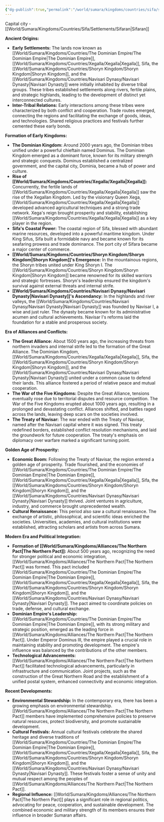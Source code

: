 ```yaml
---
{"dg-publish":true,"permalink":"/world/sumara/kingdoms/countries/sifa/sifa/"}
---
```


Capital city - [[World/Sumara/Kingdoms/Countries/Sifa/Settlements/Sifaran\|Sifaran]]

**Ancient Origins:**

- **Early Settlements:** The lands now known as [[World/Sumara/Kingdoms/Countries/The Dominian Empire/The Dominian Empire\|The Dominian Empire]], [[World/Sumara/Kingdoms/Countries/Xegalla/Xegalla\|Xegalla]], Sifa, the [[World/Sumara/Kingdoms/Countries/Shoryn Kingdom/Shoryn Kingdom\|Shoryn Kingdom]], and the [[World/Sumara/Kingdoms/Countries/Navisari Dynasy/Navisari Dynasty\|Navisari Dynasty]] were initially inhabited by diverse tribal groups. These tribes established settlements along rivers, fertile plains, and strategic highlands, leading to the development of distinct yet interconnected cultures.
- **Inter-Tribal Relations:** Early interactions among these tribes were characterized by both conflict and cooperation. Trade routes emerged, connecting the regions and facilitating the exchange of goods, ideas, and technologies. Shared religious practices and festivals further cemented these early bonds.

**Formation of Early Kingdoms:**

- **The Dominian Kingdom:** Around 2000 years ago, the Dominian tribes unified under a powerful chieftain named Dominus. The Dominian Kingdom emerged as a dominant force, known for its military strength and strategic conquests. Dominus established a centralized government, and the capital city, Dominia, became a hub of power and culture.
- **Rise of [[World/Sumara/Kingdoms/Countries/Xegalla/Xegalla\|Xegalla]]:** Concurrently, the fertile lands of [[World/Sumara/Kingdoms/Countries/Xegalla/Xegalla\|Xegalla]] saw the rise of the Xegallan Kingdom. Led by the visionary Queen Xega, [[World/Sumara/Kingdoms/Countries/Xegalla/Xegalla\|Xegalla]] developed advanced agricultural techniques and a strong trade network. Xega's reign brought prosperity and stability, establishing [[World/Sumara/Kingdoms/Countries/Xegalla/Xegalla\|Xegalla]] as a key player in the region.
- **Sifa's Coastal Power:** The coastal region of Sifa, blessed with abundant marine resources, developed into a powerful maritime kingdom. Under King Sifus, Sifa built a formidable navy and became known for its seafaring prowess and trade dominance. The port city of Sifara became a major center of commerce.
- **[[World/Sumara/Kingdoms/Countries/Shoryn Kingdom/Shoryn Kingdom\|Shoryn Kingdom]]'s Emergence:** In the mountainous regions, the Shoryn tribes united under King Shoryn I. The [[World/Sumara/Kingdoms/Countries/Shoryn Kingdom/Shoryn Kingdom\|Shoryn Kingdom]] became renowned for its skilled warriors and strategic fortresses. Shoryn's leadership ensured the kingdom's survival against external threats and internal strife.
- **[[World/Sumara/Kingdoms/Countries/Navisari Dynasy/Navisari Dynasty\|Navisari Dynasty]]'s Ascendancy:** In the highlands and river valleys, the [[World/Sumara/Kingdoms/Countries/Navisari Dynasy/Navisari Dynasty\|Navisari Dynasty]] was founded by Navisar I, a wise and just ruler. The dynasty became known for its administrative acumen and cultural achievements. Navisar I's reforms laid the foundation for a stable and prosperous society.

**Era of Alliances and Conflicts:**

- **The Great Alliance:** About 1500 years ago, the increasing threats from northern invaders and internal strife led to the formation of the Great Alliance. The Dominian Kingdom, [[World/Sumara/Kingdoms/Countries/Xegalla/Xegalla\|Xegalla]], Sifa, the [[World/Sumara/Kingdoms/Countries/Shoryn Kingdom/Shoryn Kingdom\|Shoryn Kingdom]], and the [[World/Sumara/Kingdoms/Countries/Navisari Dynasy/Navisari Dynasty\|Navisari Dynasty]] united under a common cause to defend their lands. This alliance fostered a period of relative peace and mutual cooperation.
- **The War of the Five Kingdoms:** Despite the Great Alliance, tensions eventually rose due to territorial disputes and resource competition. The War of the Five Kingdoms erupted about 1000 years ago, resulting in a prolonged and devastating conflict. Alliances shifted, and battles raged across the lands, leaving deep scars on the societies involved.
- **The Treaty of Navisar:** The war ended with the Treaty of Navisar, named after the Navisari capital where it was signed. This treaty redefined borders, established conflict resolution mechanisms, and laid the groundwork for future cooperation. The treaty's emphasis on diplomacy over warfare marked a significant turning point.

**Golden Age of Prosperity:**

- **Economic Boom:** Following the Treaty of Navisar, the region entered a golden age of prosperity. Trade flourished, and the economies of [[World/Sumara/Kingdoms/Countries/The Dominian Empire/The Dominian Empire\|The Dominian Empire]], [[World/Sumara/Kingdoms/Countries/Xegalla/Xegalla\|Xegalla]], Sifa, the [[World/Sumara/Kingdoms/Countries/Shoryn Kingdom/Shoryn Kingdom\|Shoryn Kingdom]], and the [[World/Sumara/Kingdoms/Countries/Navisari Dynasy/Navisari Dynasty\|Navisari Dynasty]] thrived. Joint ventures in agriculture, industry, and commerce brought unprecedented wealth.
- **Cultural Renaissance:** This period also saw a cultural renaissance. The exchange of artistic, philosophical, and scientific ideas enriched the societies. Universities, academies, and cultural institutions were established, attracting scholars and artists from across Sumara.

**Modern Era and Political Integration:**

- **Formation of [[World/Sumara/Kingdoms/Alliances/The Northern Pact\|The Northern Pact]]:** About 500 years ago, recognizing the need for stronger political and economic integration, [[World/Sumara/Kingdoms/Alliances/The Northern Pact\|The Northern Pact]] was formed. This pact included [[World/Sumara/Kingdoms/Countries/The Dominian Empire/The Dominian Empire\|The Dominian Empire]], [[World/Sumara/Kingdoms/Countries/Xegalla/Xegalla\|Xegalla]], Sifa, the [[World/Sumara/Kingdoms/Countries/Shoryn Kingdom/Shoryn Kingdom\|Shoryn Kingdom]], and the [[World/Sumara/Kingdoms/Countries/Navisari Dynasy/Navisari Dynasty\|Navisari Dynasty]]. The pact aimed to coordinate policies on trade, defense, and cultural exchange.
- **Dominian Empire's Leadership:** [[World/Sumara/Kingdoms/Countries/The Dominian Empire/The Dominian Empire\|The Dominian Empire]], with its strong military and strategic position, emerged as the leading force in [[World/Sumara/Kingdoms/Alliances/The Northern Pact\|The Northern Pact]]. Under Emperor Dominus III, the empire played a crucial role in maintaining stability and promoting development. The empire's influence was balanced by the contributions of the other members.
- **Technological Advancements:** [[World/Sumara/Kingdoms/Alliances/The Northern Pact\|The Northern Pact]] facilitated technological advancements, particularly in infrastructure and communication. Joint projects, such as the construction of the Great Northern Road and the establishment of a unified postal system, enhanced connectivity and economic integration.

**Recent Developments:**

- **Environmental Stewardship:** In the contemporary era, there has been a growing emphasis on environmental stewardship. [[World/Sumara/Kingdoms/Alliances/The Northern Pact\|The Northern Pact]] members have implemented comprehensive policies to preserve natural resources, protect biodiversity, and promote sustainable development.
- **Cultural Festivals:** Annual cultural festivals celebrate the shared heritage and diverse traditions of [[World/Sumara/Kingdoms/Countries/The Dominian Empire/The Dominian Empire\|The Dominian Empire]], [[World/Sumara/Kingdoms/Countries/Xegalla/Xegalla\|Xegalla]], Sifa, the [[World/Sumara/Kingdoms/Countries/Shoryn Kingdom/Shoryn Kingdom\|Shoryn Kingdom]], and the [[World/Sumara/Kingdoms/Countries/Navisari Dynasy/Navisari Dynasty\|Navisari Dynasty]]. These festivals foster a sense of unity and mutual respect among the peoples of [[World/Sumara/Kingdoms/Alliances/The Northern Pact\|The Northern Pact]].
- **Regional Influence:** [[World/Sumara/Kingdoms/Alliances/The Northern Pact\|The Northern Pact]] plays a significant role in regional politics, advocating for peace, cooperation, and sustainable development. The combined economic and military strength of its members ensures their influence in broader Sumaran affairs.